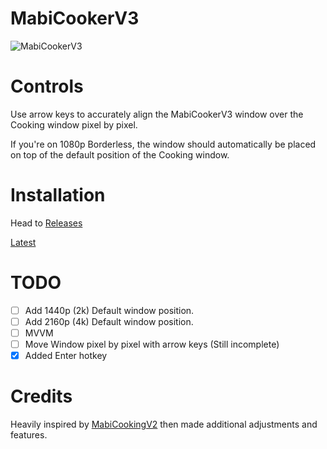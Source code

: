 # MabiCookerV3

![MabiCookerV3](https://github.com/Discoded/MabiCookerV3/assets/33738298/424042cc-9331-4039-b727-972c534d3e5e)

# Controls

Use arrow keys to accurately align the MabiCookerV3 window over the Cooking window pixel by pixel.

If you're on 1080p Borderless, the window should automatically be placed on top of the default position of the Cooking window.

# Installation

Head to [Releases](https://github.com/Discoded/MabiCookerV3/releases/)

[Latest](https://github.com/Discoded/MabiCookerV3/releases/tag/v1.1.9)

# TODO

- [ ] Add 1440p (2k) Default window position.
- [ ] Add 2160p (4k) Default window position.
- [ ] MVVM
- [ ] Move Window pixel by pixel with arrow keys (Still incomplete)
- [x] Added Enter hotkey

# Credits 

Heavily inspired by [MabiCookingV2](https://www.yukitsuki.com/index.php?p=mabi) then made additional adjustments and features.

	

